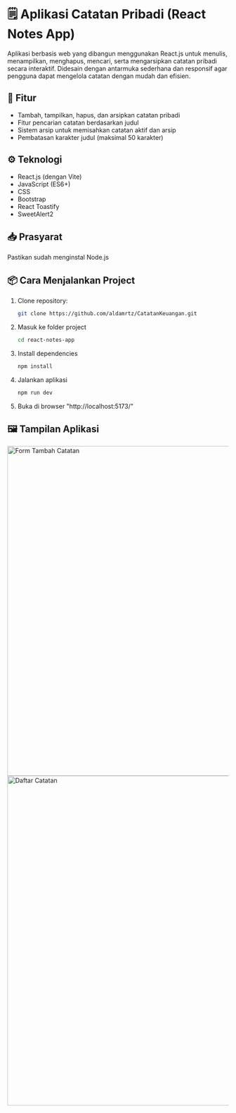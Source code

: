 # 🗒️ Aplikasi Catatan Pribadi (React Notes App)

Aplikasi berbasis web yang dibangun menggunakan React.js untuk menulis, menampilkan, menghapus, mencari, serta mengarsipkan catatan pribadi secara interaktif.
Didesain dengan antarmuka sederhana dan responsif agar pengguna dapat mengelola catatan dengan mudah dan efisien.

## 🚀 Fitur
- Tambah, tampilkan, hapus, dan arsipkan catatan pribadi
- Fitur pencarian catatan berdasarkan judul
- Sistem arsip untuk memisahkan catatan aktif dan arsip
- Pembatasan karakter judul (maksimal 50 karakter)

## ⚙️ Teknologi
- React.js (dengan Vite)
- JavaScript (ES6+)
- CSS
- Bootstrap
- React Toastify
- SweetAlert2

## 📥 Prasyarat
Pastikan sudah menginstal Node.js

## 📦 Cara Menjalankan Project
1. Clone repository:
   ```bash
   git clone https://github.com/aldamrtz/CatatanKeuangan.git
2. Masuk ke folder project
   ```bash
   cd react-notes-app
5. Install dependencies
   ```bash
   npm install
7. Jalankan aplikasi
   ```bash
   npm run dev
9. Buka di browser "http://localhost:5173/"

## 🖼️ Tampilan Aplikasi
  <img src="src/img/form.png" alt="Form Tambah Catatan" width="750"/>
<img src="src/img/notes list.png" alt="Daftar Catatan" width="750"/>
